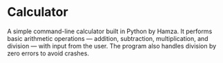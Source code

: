 # Calculator
A simple command-line calculator built in Python by Hamza. It performs basic arithmetic operations — addition, subtraction, multiplication, and division — with input from the user. The program also handles division by zero errors to avoid crashes.
